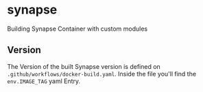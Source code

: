 # synapse
Building Synapse Container with custom modules

## Version

The Version of the built Synapse version is defined on `.github/workflows/docker-build.yaml`. Inside the file you'll find the `env.IMAGE_TAG` yaml Entry. 